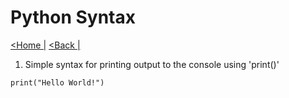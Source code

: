 # Python Syntax

[<Home |](../../../../README.md) [<Back |](../../../../python.md)


1. Simple syntax for printing output to the console using 'print()'
```
print("Hello World!")
```

